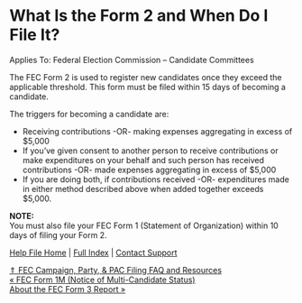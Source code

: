 What Is the Form 2 and When Do I File It?
==========

Applies To: Federal Election Commission – Candidate Committees

The FEC Form 2 is used to register new candidates once they exceed the applicable threshold. This form must be filed within 15 days of becoming a candidate.

The triggers for becoming a candidate are:

* Receiving contributions -OR- making expenses aggregating in excess of $5,000
* If you’ve given consent to another person to receive contributions or make expenditures on your behalf and such person has received contributions -OR- made expenses aggregating in excess of $5,000
* If you are doing both, if contributions received -OR- expenditures made in either method described above when added together exceeds $5,000.

**NOTE:**  
You must also file your FEC Form 1 (Statement of Organization) within 10 days of filing your Form 2.

[Help File Home](/help/) | [Full Index](/Help-File-Directory/) | [Contact Support](mailto:support@ISPolitical.com)

[⇑ FEC Campaign, Party, & PAC Filing FAQ and Resources](/FEC-Campaign-Party-PAC-Filing-FAQ-and-Resources)  
[« FEC Form 1M (Notice of Multi-Candidate Status)](/FEC-Form-M-Notice-of-Multi-Candidate-Status)  
[About the FEC Form 3 Report »](/About-the-FEC-Form-3-Report)